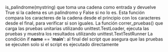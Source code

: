 is_palindrome(mystring) que toma una cadena como entrada y devuelve True si la cadena es un palíndromo y False si no lo es. Esta función compara los caracteres de la cadena desde el principio con los caracteres desde el final, para verificar si son iguales.
 La función correr_pruebas() que carga las pruebas unitarias utilizando unittest.TestLoader, ejecuta las pruebas y muestra los resultados utilizando unittest.TextTestRunner
La condición if __name__ == '__main__': al final del script que asegura que las pruebas se ejecuten solo si el script es ejecutado directamente
 
